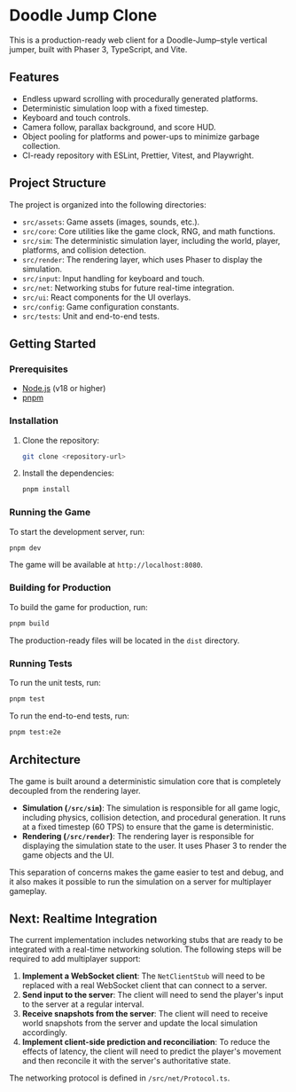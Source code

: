 # Doodle Jump Clone

This is a production-ready web client for a Doodle-Jump–style vertical jumper, built with Phaser 3, TypeScript, and Vite.

## Features

*   Endless upward scrolling with procedurally generated platforms.
*   Deterministic simulation loop with a fixed timestep.
*   Keyboard and touch controls.
*   Camera follow, parallax background, and score HUD.
*   Object pooling for platforms and power-ups to minimize garbage collection.
*   CI-ready repository with ESLint, Prettier, Vitest, and Playwright.

## Project Structure

The project is organized into the following directories:

*   `src/assets`: Game assets (images, sounds, etc.).
*   `src/core`: Core utilities like the game clock, RNG, and math functions.
*   `src/sim`: The deterministic simulation layer, including the world, player, platforms, and collision detection.
*   `src/render`: The rendering layer, which uses Phaser to display the simulation.
*   `src/input`: Input handling for keyboard and touch.
*   `src/net`: Networking stubs for future real-time integration.
*   `src/ui`: React components for the UI overlays.
*   `src/config`: Game configuration constants.
*   `src/tests`: Unit and end-to-end tests.

## Getting Started

### Prerequisites

*   [Node.js](https://nodejs.org/) (v18 or higher)
*   [pnpm](https://pnpm.io/)

### Installation

1.  Clone the repository:
    ```bash
    git clone <repository-url>
    ```
2.  Install the dependencies:
    ```bash
    pnpm install
    ```

### Running the Game

To start the development server, run:

```bash
pnpm dev
```

The game will be available at `http://localhost:8080`.

### Building for Production

To build the game for production, run:

```bash
pnpm build
```

The production-ready files will be located in the `dist` directory.

### Running Tests

To run the unit tests, run:

```bash
pnpm test
```

To run the end-to-end tests, run:

```bash
pnpm test:e2e
```

## Architecture

The game is built around a deterministic simulation core that is completely decoupled from the rendering layer.

*   **Simulation (`/src/sim`)**: The simulation is responsible for all game logic, including physics, collision detection, and procedural generation. It runs at a fixed timestep (60 TPS) to ensure that the game is deterministic.
*   **Rendering (`/src/render`)**: The rendering layer is responsible for displaying the simulation state to the user. It uses Phaser 3 to render the game objects and the UI.

This separation of concerns makes the game easier to test and debug, and it also makes it possible to run the simulation on a server for multiplayer gameplay.

## Next: Realtime Integration

The current implementation includes networking stubs that are ready to be integrated with a real-time networking solution. The following steps will be required to add multiplayer support:

1.  **Implement a WebSocket client**: The `NetClientStub` will need to be replaced with a real WebSocket client that can connect to a server.
2.  **Send input to the server**: The client will need to send the player's input to the server at a regular interval.
3.  **Receive snapshots from the server**: The client will need to receive world snapshots from the server and update the local simulation accordingly.
4.  **Implement client-side prediction and reconciliation**: To reduce the effects of latency, the client will need to predict the player's movement and then reconcile it with the server's authoritative state.

The networking protocol is defined in `/src/net/Protocol.ts`.